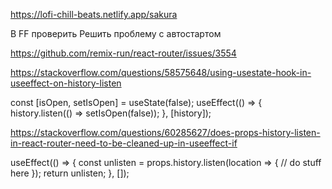 https://lofi-chill-beats.netlify.app/sakura

В FF проверить
Решить проблему с автостартом

https://github.com/remix-run/react-router/issues/3554

https://stackoverflow.com/questions/58575648/using-usestate-hook-in-useeffect-on-history-listen

const [isOpen, setIsOpen] = useState(false);
useEffect(() => {
history.listen(() => setIsOpen(false));
}, [history]);


https://stackoverflow.com/questions/60285627/does-props-history-listen-in-react-router-need-to-be-cleaned-up-in-useeffect-if

useEffect(() => {
const unlisten = props.history.listen(location => {
// do stuff here
});
return unlisten;
}, []);
